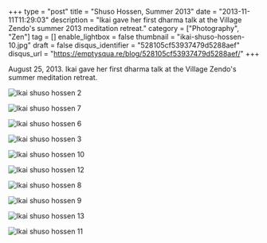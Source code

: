 +++
type = "post"
title = "Shuso Hossen, Summer 2013"
date = "2013-11-11T11:29:03"
description = "Ikai gave her first dharma talk at the Village Zendo's summer 2013 meditation retreat."
category = ["Photography", "Zen"]
tag = []
enable_lightbox = false
thumbnail = "ikai-shuso-hossen-10.jpg"
draft = false
disqus_identifier = "528105cf53937479d5288aef"
disqus_url = "https://emptysqua.re/blog/528105cf53937479d5288aef/"
+++

<p>August 25, 2013. Ikai gave her first dharma talk at the Village Zendo's summer meditation retreat.</p>
<p><img style="display:block; margin-left:auto; margin-right:auto;" src="ikai-shuso-hossen-2.jpg" alt="Ikai shuso hossen 2" title="Ikai shuso hossen 2" /></p>
<p><img style="display:block; margin-left:auto; margin-right:auto;" src="ikai-shuso-hossen-7.jpg" alt="Ikai shuso hossen 7" title="Ikai shuso hossen 7" /></p>
<p><img style="display:block; margin-left:auto; margin-right:auto;" src="ikai-shuso-hossen-6.jpg" alt="Ikai shuso hossen 6" title="Ikai shuso hossen 6" /></p>
<p><img style="display:block; margin-left:auto; margin-right:auto;" src="ikai-shuso-hossen-3.jpg" alt="Ikai shuso hossen 3" title="Ikai shuso hossen 3" /></p>
<p><img style="display:block; margin-left:auto; margin-right:auto;" src="ikai-shuso-hossen-10.jpg" alt="Ikai shuso hossen 10" title="Ikai shuso hossen 10" /></p>
<p><img style="display:block; margin-left:auto; margin-right:auto;" src="ikai-shuso-hossen-12.jpg" alt="Ikai shuso hossen 12" title="Ikai shuso hossen 12" /></p>
<p><img style="display:block; margin-left:auto; margin-right:auto;" src="ikai-shuso-hossen-8.jpg" alt="Ikai shuso hossen 8" title="Ikai shuso hossen 8" /></p>
<p><img style="display:block; margin-left:auto; margin-right:auto;" src="ikai-shuso-hossen-9.jpg" alt="Ikai shuso hossen 9" title="Ikai shuso hossen 9" /></p>
<p><img style="display:block; margin-left:auto; margin-right:auto;" src="ikai-shuso-hossen-13.jpg" alt="Ikai shuso hossen 13" title="Ikai shuso hossen 13" /></p>
<p><img style="display:block; margin-left:auto; margin-right:auto;" src="ikai-shuso-hossen-11.jpg" alt="Ikai shuso hossen 11" title="Ikai shuso hossen 11" /></p>
